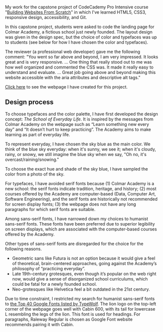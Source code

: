My work for the capstone project of CodeCademy Pro Intensive course "[Building Websites From Scratch](https://www.codecademy.com/pro/intensive/build-websites-from-scratch)" in which I've learned HTML5, CSS3, responsive design, accessibility, and Git. 

In this capstone project, students were asked to code the landing page for Colmar Academy, a fictious school just newly founded. The layout design was given in the design spec, but the choice of color and typefaces was up to students (see below for how I have chosen the color and typefaces). 

The reviewer (a professional web developer) gave me the following comment: "You went so far above and beyond, I am very impressed. It looks great and is very responsive. ... One thing that really stood out to me was how well organized and commented the CSS was. It made it really easy to understand and evaluate. ... Great job going above and beyond making this website accessible with the aria attributes and descriptive alt tags."

[Click here](https://masakudamatsu.github.io/colmar_academy/) to see the webpage I have created for this project.

## Design process

To choose typefaces and the color palette, I have first developed the design concept: *The School of Everyday Life*. It is inspired by the messages from Colmar Academy on the webpage such as “Learn something new every day” and “It doesn’t hurt to keep practicing”. The Academy aims to make learning as part of everyday life.

To represent everyday, I have chosen the sky blue as the main color. We think of the blue sky everyday: when it's sunny, we see it; when it's cloudy, rainy, or snowy, we still imagine the blue sky when we say, "Oh no, it's overcast/raining/snowing."

To choose the exact hue and shade of the sky blue, I have sampled the color from a photo of the sky. 

For typefaces, I have avoided serif fonts because (1) Colmar Academy is a new school: the serif fonts indicate tradition, heritage, and history; (2) most courses offered by the Academy are computer-based (Data, Computer Art, Software Engineering), and the serif fonts are historically not recommended for screen display fonts; (3) the webpage does not have any long paragraphs for which serif fonts are suitable.

Among sans-serif fonts, I have narrowed down my choices to humanist sans-serif fonts. These fonts have been preferred due to superior legibility on screen displays, which are associated with the computer-based courses offered by the Academy. 

Other types of sans-serif fonts are disregarded for the choice for the following reasons. 
- Geometric sans like Futura is not an option because it would give a feel of theoretical, brain-centered approaches, going against the Academy’s philosophy of “practicing everyday”. 
- Late 19th-century grotesques, even though it’s popular on the web right now, would give a sense of disorganized school curriculums, which could be fatal for a newly founded school. 
- Neo-grotesques like Helvetica feel a bit outdated in the 21st century.

Due to time constraint, I restricted my search for humanist sans-serif fonts to [the Top 40 Google Fonts listed by TypeWolf](https://www.typewolf.com/google-fonts). The lion logo on the top-left corner of the webpage goes well with Cabin 600, with its tail for lowercase L resembling the legs of the lion. This font is used for headings. For paragraphs, Raleway Regular is chosen as Google Font website recommends pairing it with Cabin.



 

  
